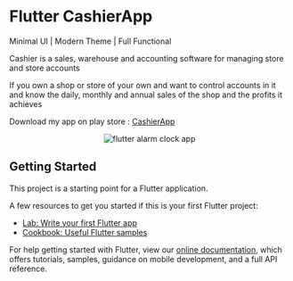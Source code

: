 # Flutter CashierApp
Minimal UI | Modern Theme | Full Functional

Cashier is a sales, warehouse and accounting software for managing store and store accounts

 If you own a shop or store of your own and want to control accounts in it and know the daily, monthly and annual sales of the shop and the profits it achieves

Download my app on play store : [CashierApp](https://play.google.com/store/apps/details?id=com.cashier.qayadapp)

<p align="center">
  <img src="razqi-1.png" alt="flutter alarm clock app" title="Screenshot">
</p>


## Getting Started

This project is a starting point for a Flutter application.

A few resources to get you started if this is your first Flutter project:

- [Lab: Write your first Flutter app](https://flutter.dev/docs/get-started/codelab)
- [Cookbook: Useful Flutter samples](https://flutter.dev/docs/cookbook)

For help getting started with Flutter, view our
[online documentation](https://flutter.dev/docs), which offers tutorials,
samples, guidance on mobile development, and a full API reference.

